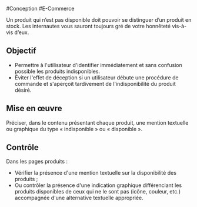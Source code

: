 
#Conception #E-Commerce

Un produit qui n’est pas disponible doit pouvoir se distinguer d’un produit en stock. Les internautes vous sauront toujours gré de votre honnêteté vis-à-vis d’eux.

Objectif
--------

*   Permettre à l'utilisateur d'identifier immédiatement et sans confusion possible les produits indisponibles.
*   Éviter l'effet de déception si un utilisateur débute une procédure de commande et s'aperçoit tardivement de l'indisponibilité du produit désiré.

Mise en œuvre
-------------

Préciser, dans le contenu présentant chaque produit, une mention textuelle ou graphique du type « indisponible » ou « disponible ».

Contrôle
--------

Dans les pages produits :

*   Vérifier la présence d'une mention textuelle sur la disponibilité des produits ;
*   Ou contrôler la présence d'une indication graphique différenciant les produits disponibles de ceux qui ne le sont pas (icône, couleur, etc.) accompagnée d'une alternative textuelle appropriée.
